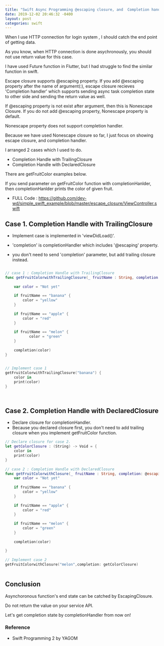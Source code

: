 ```yaml
---
title: "Swift Async Programming @escaping closure, and  Completion handler"
date: 2019-12-02 20:46:32 -0400
layout: post
categories: swift
---
```




When I use HTTP connection for login system , I should catch the end point of getting data. 

As you know, when HTTP connection is done asychronously, you should not use return value for this case.

I have used Future function in Flutter, but I had struggle to find the similar function in swift.

Escape closure supports @escaping property.
If you add @escaping property after the name of argument(:), escape closure recieves 'Completion handler' which supports sending async task completion state to other side and sending the return value as well.

If @escaping  property is not exist after argument, then this is Nonescape Closure.
If you do not add @escaping property, Nonescape property is default.

Nonescape property does not support completion handler.


Because we have used Nonescape closure so far, I just focus on showing escape closure, and completion handler.




I arranged 2 cases which I used to do.

- Completion Handle with TrailingClosure
- Completion Handle with DeclaredClosure

There are getFruitColor examples below.

If you send parameter on getFruitColor function with completionHanlder, then completionHanlder prints the color of given fruit.

- FULL Code : https://github.com/dev-wd/simple_swift_example/blob/master/escape_closure/ViewController.swift


## Case 1. Completion Handle with TrailingClosure

- Implement case is implemented in 'viewDidLoad()'.

- 'completion' is completionHandler which includes '@escaping' property.
- you don't need to send 'completion' parameter, but add trailing closure instead.




```swift

// case 1 : Completion Handle with TrailingClosure
func getFruitColorwithTrailingClosure(_ fruitName : String, completion: @escaping (String)-> Void) {
        
    var color = "Not yet"
        
    if fruitName == "banana" {
        color = "yellow"
    }
        
    if fruitName == "apple" {
        color = "red"
    }
        
    if fruitName == "melon" {
           color = "green"
    }
        
    completion(color)
}
    
    
// Implement case 1
getFruitColorwithTrailingClosure("banana") {
    color in
    print(color)
}
        
        
```



## Case 2. Completion Handle with DeclaredClosure


- Declare closure for completionHandler.
- Because you declared closure first, you don't need to add trailing closure when you implement getFruitColor function.

```swift
// Declare closure for case 2.
let getColorClosure : (String) -> Void = {
    color in
    print(color)
}
    
// case 2 : Completion Handle with DeclaredClosure
func getFruitColorwithClosure(_ fruitName : String, completion: @escaping (String)-> Void) {
    var color = "Not yet"
        
    if fruitName == "banana" {
        color = "yellow"
    }
        
    if fruitName == "apple" {
        color = "red"
    }
        
    if fruitName == "melon" {
        color = "green"
    }
        
    completion(color)
        
}
    
// Implement case 2        
getFruitColorwithClosure("melon",completion: getColorClosure)
    
```

## Conclusion

Asynchoronous function's end state can be catched by EscapingClosure.

Do not return the value on your service API.

Let's get completion state by completionHandler from now on!



### Reference
- Swift Programming 2 by YAGOM
